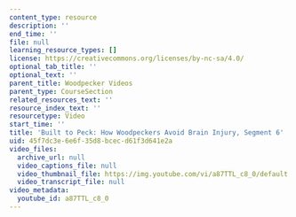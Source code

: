 ```yaml
---
content_type: resource
description: ''
end_time: ''
file: null
learning_resource_types: []
license: https://creativecommons.org/licenses/by-nc-sa/4.0/
optional_tab_title: ''
optional_text: ''
parent_title: Woodpecker Videos
parent_type: CourseSection
related_resources_text: ''
resource_index_text: ''
resourcetype: Video
start_time: ''
title: 'Built to Peck: How Woodpeckers Avoid Brain Injury, Segment 6'
uid: 45f7dc3e-6e6f-35d8-bcec-d61f3d641e2a
video_files:
  archive_url: null
  video_captions_file: null
  video_thumbnail_file: https://img.youtube.com/vi/a87TTL_c8_0/default.jpg
  video_transcript_file: null
video_metadata:
  youtube_id: a87TTL_c8_0
---
```

